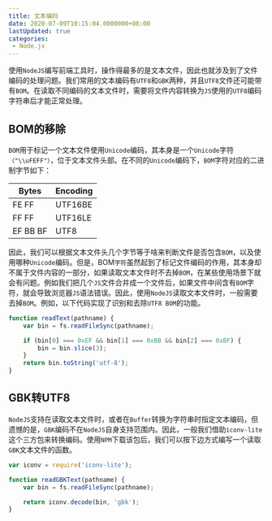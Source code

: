 ```yaml
---
title: 文本编码
date: 2020-07-09T10:15:04.0000000+08:00
lastUpdated: true
categories:
 - Node.js
---
```


使用`NodeJS`编写前端工具时，操作得最多的是文本文件，因此也就涉及到了文件编码的处理问题。我们常用的文本编码有`UTF8`和`GBK`两种，并且`UTF8`文件还可能带有`BOM`。在读取不同编码的文本文件时，需要将文件内容转换为`JS`使用的`UTF8`编码字符串后才能正常处理。

## BOM的移除

`BOM`用于标记一个文本文件使用`Unicode`编码，其本身是一个`Unicode`字符`（"\\uFEFF"）`，位于文本文件头部。在不同的`Unicode`编码下，`BOM`字符对应的二进制字节如下：

| Bytes    | Encoding |
|----------|----------|
| FE FF    | UTF16BE  |
| FF FF    | UTF16LE  |
| EF BB BF | UTF8     |

因此，我们可以根据文本文件头几个字节等于啥来判断文件是否包含`BOM`，以及使用哪种`Unicode`编码。但是，BOM`字符`虽然起到了标记文件编码的作用，其本身却不属于文件内容的一部分，如果读取文本文件时不去掉`BOM`，在某些使用场景下就会有问题。例如我们把几个`JS`文件合并成一个文件后，如果文件中间含有`BOM`字符，就会导致浏览器`JS`语法错误。因此，使用`NodeJS`读取文本文件时，一般需要去掉`BOM`。例如，以下代码实现了识别和去除`UTF8 BOM`的功能。

```js
function readText(pathname) {
    var bin = fs.readFileSync(pathname);

    if (bin[0] === 0xEF && bin[1] === 0xBB && bin[2] === 0xBF) {
        bin = bin.slice(3);
    }
    return bin.toString('utf-8');
}
```

## GBK转UTF8

`NodeJS`支持在读取文本文件时，或者在`Buffer`转换为字符串时指定文本编码，但遗憾的是，`GBK`编码不在`NodeJS`自身支持范围内。因此，一般我们借助`iconv-lite`这个三方包来转换编码。使用`NPM`下载该包后，我们可以按下边方式编写一个读取`GBK`文本文件的函数。

```js
var iconv = require('iconv-lite');

function readGBKText(pathname) {
    var bin = fs.readFileSync(pathname);

    return iconv.decode(bin, 'gbk');
}
```

